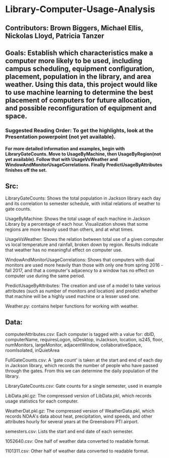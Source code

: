 # Library-Computer-Usage-Analysis

## Contributors: Brown Biggers, Michael Ellis, Nickolas Lloyd, Patricia Tanzer




## Goals: Establish which characteristics make a computer more likely to be used, including campus scheduling, equipment configuration, placement, population in the library, and area weather. Using this data, this project would like to use machine learning to determine the best placement of computers for future allocation, and possible reconfiguration of equipment and space.

### Suggested Reading Order: To get the highlights, look at the Presentation powerpoint (not yet available). 
#### For more detailed information and examples, begin with LibraryGateCounts. Move to UsageByMachine, then UsageByRegion(not yet available). Follow that with UsageVsWeather and WindowAndMonitorUsageCorrelations. Finally PredictUsageByAttributes finishes off the set.

## Src:

LibraryGateCounts: Shows the total population in Jackson library each day and its correlation to semester schedule, with initial relations of weather to gate counts.

UsageByMachine: Shows the total usage of each machine in Jackson Library by a percentage of each hour. Visualization shows that some regions are more heavily used than others, and at what times.

UsageVsWeather: Shows the relation between total use of a given computer vs local temperature and rainfall, broken down by region. Results indicate that weather has no meaningful effect on computer use.

WindowAndMonitorUsageCorrelations: Shows that computers with dual monitors are used more heavily than those with only one from spring 2016 - fall 2017, and that a computer's adjacency to a window has no effect on computer use during the same period.

PredictUsageByAttributes: The creation and use of a model to take various attributes (such as number of monitors and location) and predict whether that machine will be a highly used machine or a lesser used one.

Weather.py: contains helper functions for working with weather.

## Data:

computerAttributes.csv: Each computer is tagged with a value for: dbID, computerName, requiresLogon, isDesktop, inJackson, location, is245, floor, numMonitors, largeMonitor, adjacentWindow, collaborativeSpace, roomIsolated, inQuietArea

FullGateCounts.csv: A 'gate count' is taken at the start and end of each day in Jackson library, which records the number of people who have passed through the gates. From this we can determine the daily population of the library.

LibraryGateCounts.csv: Gate counts for a single semester, used in example

LibData.pkl.gz: The compressed version of LibData.pkl, which records usage statistics for each computer.

WeatherDat.pkl.gz: The compressed version of WeatherData.pkl, which records NOAA's data about heat, precipitation, wind speeds, and other attributes hourly for several years at the Greensboro PTI airport.

semesters.csv: Lists the start and end date of each semester.

1052640.csv: One half of weather data converted to readable format.

1101311.csv: Other half of weather data converted to readable format.

